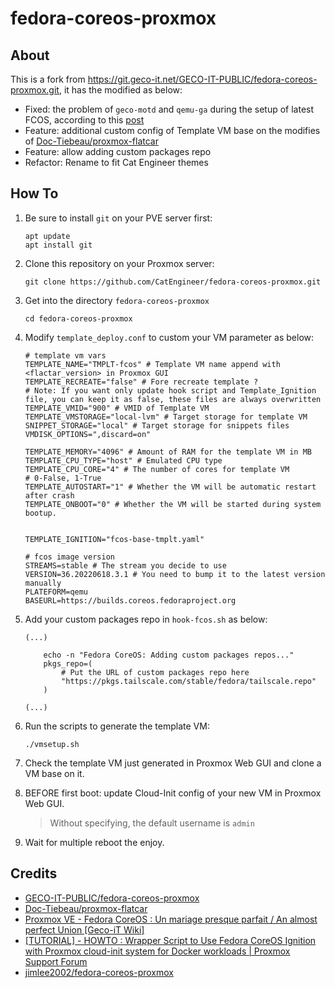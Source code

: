 fedora-coreos-proxmox
===

## About
This is a fork from https://git.geco-it.net/GECO-IT-PUBLIC/fedora-coreos-proxmox.git, it has the modified as below:
- Fixed: the problem of `geco-motd` and `qemu-ga` during the setup of latest FCOS, according to this [post](https://forum.proxmox.com/threads/howto-wrapper-script-to-use-fedora-coreos-ignition-with-proxmox-cloud-init-system-for-docker-workloads.86494/post-463507)
- Feature: additional custom config of Template VM base on the modifies of [Doc-Tiebeau/proxmox-flatcar](https://github.com/Doc-Tiebeau/proxmox-flatcar)
- Feature: allow adding custom packages repo
- Refactor: Rename to fit Cat Engineer themes

## How To

1.  Be sure to install `git` on your PVE server first:

    ```shell
    apt update
    apt install git
    ```

2.  Clone this repository on your Proxmox server:

    ```shell
    git clone https://github.com/CatEngineer/fedora-coreos-proxmox.git
    ```

3.  Get into the directory `fedora-coreos-proxmox`

    ```shell
    cd fedora-coreos-proxmox
    ```

4.  Modify `template_deploy.conf` to custom your VM parameter as below:

    ```
    # template vm vars
    TEMPLATE_NAME="TMPLT-fcos" # Template VM name append with <flactar_version> in Proxmox GUI
    TEMPLATE_RECREATE="false" # Fore recreate template ?
    # Note: If you want only update hook script and Template_Ignition file, you can keep it as false, these files are always overwritten
    TEMPLATE_VMID="900" # VMID of Template VM
    TEMPLATE_VMSTORAGE="local-lvm" # Target storage for template VM
    SNIPPET_STORAGE="local" # Target storage for snippets files
    VMDISK_OPTIONS=",discard=on"

    TEMPLATE_MEMORY="4096" # Amount of RAM for the template VM in MB
    TEMPLATE_CPU_TYPE="host" # Emulated CPU type
    TEMPLATE_CPU_CORE="4" # The number of cores for template VM
    # 0-False, 1-True
    TEMPLATE_AUTOSTART="1" # Whether the VM will be automatic restart after crash
    TEMPLATE_ONBOOT="0" # Whether the VM will be started during system bootup.


    TEMPLATE_IGNITION="fcos-base-tmplt.yaml"

    # fcos image version
    STREAMS=stable # The stream you decide to use
    VERSION=36.20220618.3.1 # You need to bump it to the latest version manually
    PLATEFORM=qemu
    BASEURL=https://builds.coreos.fedoraproject.org
    ```

5.  Add your custom packages repo in `hook-fcos.sh` as below:

    ```shell
    (...)

        echo -n "Fedora CoreOS: Adding custom packages repos..."
        pkgs_repo=(
            # Put the URL of custom packages repo here
            "https://pkgs.tailscale.com/stable/fedora/tailscale.repo"
        )
        
    (...)
    ```

6.  Run the scripts to generate the template VM:

    ```shell
    ./vmsetup.sh
    ```

7.  Check the template VM just generated in Proxmox Web GUI and clone a VM base on it.


8.  BEFORE first boot: update Cloud-Init config of your new VM in Proxmox Web GUI.
    > Without specifying, the default username is `admin`

9.  Wait for multiple reboot the enjoy.


## Credits

- [GECO-IT-PUBLIC/fedora-coreos-proxmox](https://git.geco-it.net/GECO-IT-PUBLIC/fedora-coreos-proxmox.git)
- [Doc-Tiebeau/proxmox-flatcar](https://github.com/Doc-Tiebeau/proxmox-flatcar)
- [Proxmox VE - Fedora CoreOS : Un mariage presque parfait / An almost perfect Union [Geco-iT Wiki]](https://wiki.geco-it.net/public:pve_fcos)
- [[TUTORIAL] - HOWTO : Wrapper Script to Use Fedora CoreOS Ignition with Proxmox cloud-init system for Docker workloads | Proxmox Support Forum](https://forum.proxmox.com/threads/howto-wrapper-script-to-use-fedora-coreos-ignition-with-proxmox-cloud-init-system-for-docker-workloads.86494)
- [jimlee2002/fedora-coreos-proxmox](https://github.com/jimlee2002/fedora-coreos-proxmox)